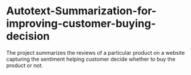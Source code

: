 # Autotext-Summarization-for-improving-customer-buying-decision
The project summarizes the reviews of a particular product on a website capturing the sentiment helping customer decide whether to buy the product or not.
